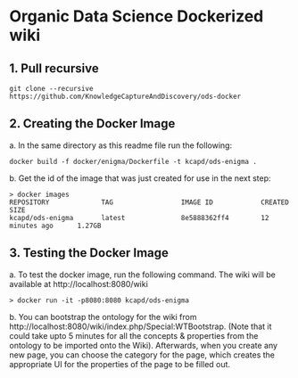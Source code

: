 # Organic Data Science Dockerized wiki

## 1. Pull recursive
    git clone --recursive https://github.com/KnowledgeCaptureAndDiscovery/ods-docker

## 2. Creating the Docker Image

a. In the same directory as this readme file run the following:
    
    docker build -f docker/enigma/Dockerfile -t kcapd/ods-enigma .
    
b. Get the id of the image that was just created for use in the next step:

    > docker images
    REPOSITORY             TAG                 IMAGE ID            CREATED             SIZE
    kcapd/ods-enigma       latest              8e5888362ff4        12 minutes ago      1.27GB

    
## 3. Testing the Docker Image  

a. To test the docker image, run the following command. The wiki will be available at http://localhost:8080/wiki

    > docker run -it -p8080:8080 kcapd/ods-enigma

b. You can bootstrap the ontology for the wiki from http://localhost:8080/wiki/index.php/Special:WTBootstrap. (Note that it could take upto 5 minutes for all the concepts & properties from the ontology to be imported onto the Wiki). Afterwards, when you create any new page, you can choose the category for the page, which creates the appropriate UI for the properties of the page to be filled out.
